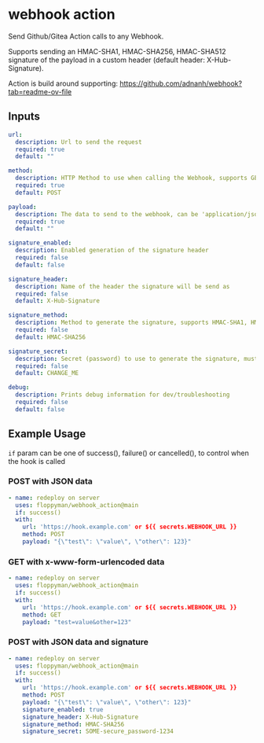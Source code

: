 # webhook action

Send Github/Gitea Action calls to any Webhook.

Supports sending an HMAC-SHA1, HMAC-SHA256, HMAC-SHA512 signature of the payload in a custom header (default header: X-Hub-Signature).

Action is build around supporting: https://github.com/adnanh/webhook?tab=readme-ov-file

## Inputs

```yaml
url:
  description: Url to send the request
  required: true
  default: ""

method:
  description: HTTP Method to use when calling the Webhook, supports GET or POST
  required: true
  default: POST

payload:
  description: The data to send to the webhook, can be 'application/json' for use with POST and 'x-www-form-urlencoded' for use with GET
  required: true
  default: ""

signature_enabled:
  description: Enabled generation of the signature header
  required: false
  default: false

signature_header:
  description: Name of the header the signature will be send as
  required: false
  default: X-Hub-Signature

signature_method:
  description: Method to generate the signature, supports HMAC-SHA1, HMAC-SHA256 or HMAC-SHA512
  required: false
  default: HMAC-SHA256

signature_secret:
  description: Secret (password) to use to generate the signature, must match the value in the Webhook system
  required: false
  default: CHANGE_ME

debug:
  description: Prints debug information for dev/troubleshooting
  required: false
  default: false
```

## Example Usage

`if` param can be one of success(), failure() or cancelled(), to control when the hook is called

### POST with JSON data

```yaml
- name: redeploy on server
  uses: floppyman/webhook_action@main
  if: success()
  with:
    url: 'https://hook.example.com' or ${{ secrets.WEBHOOK_URL }}
    method: POST
	payload: "{\"test\": \"value\", \"other\": 123}"
```

### GET with x-www-form-urlencoded data

```yaml
- name: redeploy on server
  uses: floppyman/webhook_action@main
  if: success()
  with:
    url: 'https://hook.example.com' or ${{ secrets.WEBHOOK_URL }}
    method: GET
	payload: "test=value&other=123"
```

### POST with JSON data and signature

```yaml
- name: redeploy on server
  uses: floppyman/webhook_action@main
  if: success()
  with:
    url: 'https://hook.example.com' or ${{ secrets.WEBHOOK_URL }}
    method: POST
	payload: "{\"test\": \"value\", \"other\": 123}"
	signature_enabled: true
	signature_header: X-Hub-Signature
	signature_method: HMAC-SHA256
	signature_secret: SOME-secure_password-1234
```